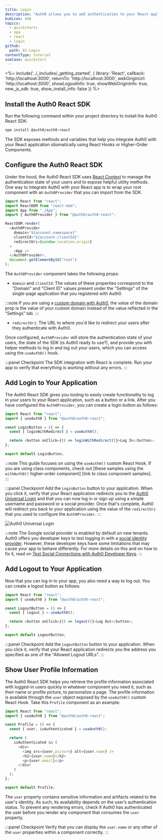 ```yaml
---
title: Login
description: "Auth0 allows you to add authentication to your React application quickly and to gain access to user profile information. This guide demonstrates how to integrate Auth0 with any new or existing React application using the Auth0 React SDK."
budicon: 448
topics:
  - quickstarts
  - spa
  - react
  - login
github:
  path: 01-Login
contentType: tutorial
useCase: quickstart
---
```

<!-- markdownlint-disable MD002 MD034 MD041 -->

<%= include('../_includes/_getting_started', { library: 'React', callback: 'http://localhost:3000', returnTo: 'http://localhost:3000', webOriginUrl: 'http://localhost:3000', showLogoutInfo: true, showWebOriginInfo: true, new_js_sdk: true, show_install_info: false }) %>

## Install the Auth0 React SDK

Run the following command within your project directory to install the Auth0 React SDK:

```bash
npm install @auth0/auth0-react
```

The SDK exposes methods and variables that help you integrate Auth0 with your React application idiomatically using React Hooks or Higher-Order Components.

## Configure the Auth0 React SDK

Under the hood, the Auth0 React SDK uses [React Context](https://reactjs.org/docs/context.html) to manage the authentication state of your users and to expose helpful utility methods. One way to integrate Auth0 with your React app is to wrap your root component with an `Auth0Provider` that you can import from the SDK.

```javascript
import React from "react";
import ReactDOM from "react-dom";
import App from "./App";
import { Auth0Provider } from "@auth0/auth0-react";

ReactDOM.render(
  <Auth0Provider
    domain="${account.namespace}"
    clientId="${account.clientId}"
    redirectUri={window.location.origin}
  >
    <App />
  </Auth0Provider>,
  document.getElementById("root")
);
```

The `Auth0Provider` component takes the following props:

- `domain` and `clientId`: The values of these properties correspond to the "Domain" and "Client ID" values present under the "Settings" of the single-page application that you registered with Auth0.

:::note
If you are using a [custom domain with Auth0](https://auth0.com/docs/custom-domains), the value of the domain prop is the value of your custom domain instead of the value reflected in the “Settings” tab.
:::

- `redirectUri`: The URL to where you'd like to redirect your users after they authenticate with Auth0. 

Once configured, `Auth0Provider` will store the authentication state of your users, the state of the SDK (is Auth0 ready to use?), and provide you with helper methods to log in and log out your users, which you can access using the `useAuth0()` hook.

:::panel Checkpoint
The SDK integration with React is complete. Run your app to verify that everything is working without any errors.
:::


## Add Login to Your Application

The Auth0 React SDK gives you tooling to easily create functionality to log in your users to your React application, such as a button or a link. After you have configured the `Auth0Provider`, you can create a login button as follows:

```javascript
import React from "react";
import { useAuth0 } from "@auth0/auth0-react";

const LoginButton = () => {
  const { loginWithRedirect } = useAuth0();

  return <button onClick={() => loginWithRedirect()}>Log In</button>;
};

export default LoginButton;
```

:::note
This guide focuses on using the `useAuth0()` custom React Hook. If you are using class components, check out [these samples using the `withAuth0()` higher-order component] [link to class component samples].  
:::

:::panel Checkpoint
Add the `LoginButton` button to your application. When you click it, verify that your React application redirects you to the [Auth0 Universal Login](https://auth0.com/universal-login) and that you can now log in or sign up using a simple username and password or a social provider. Once that's complete, Auth0 will redirect you back to your application using the value of the `redirectUri` that you used to configure the `Auth0Provider`.
:::

![Auth0 Universal Login](https://cdn.auth0.com/blog/universal-login/lightweight-login.png)

:::note
The Google social provider is enabled by default on new tenants. Auth0 offers you developer keys to test logging in with a [social identity provider](https://auth0.com/docs/connections/identity-providers-social). However, these developer keys have some limitations that may cause your app to behave differently. For more details on this and on how to fix it, read on [Test Social Connections with Auth0 Developer Keys](https://auth0.com/docs/connections/social/devkeys#limitations-of-developer-keys).
:::

## Add Logout to Your Application

Now that you can log in to your app, you also need a way to log out. You can create a logout button as follows:

```javascript
import React from "react";
import { useAuth0 } from "@auth0/auth0-react";

const LogoutButton = () => {
  const { logout } = useAuth0();

  return <button onClick={() => logout()}>Log Out</button>;
};

export default LogoutButton;
```

:::panel Checkpoint
Add the `LogoutButton` button to your application. When you click it, verify that your React application redirects you the address you specified as one of the "Allowed Logout URLs".
:::

## Show User Profile Information

The Auth0 React SDK helps you retrieve the profile information associated with logged-in users quickly in whatever component you need it, such as their name or profile picture, to personalize a page. The profile information is available through the `user` object exposed by the `useAuth0()` custom React Hook. Take this `Profile` component as an example:

```javascript
import React from "react";
import { useAuth0 } from "@auth0/auth0-react";

const Profile = () => {
  const { user, isAuthenticated } = useAuth0();

  return (
    isAuthenticated && (
      <div>
        <img src={user.picture} alt={user.name} />
        <h2>{user.name}</h2>
        <p>{user.email}</p>
      </div>
    )
  );
};

export default Profile;
```

The `user` property contains sensitive information and artifacts related to the user's identity. As such, its availability depends on the user’s authentication status. To prevent any rendering errors, check if Auth0 has authenticated the user before you render any component that consumes the `user` property.

:::panel Checkpoint
Verify that you can display the `user.name` or any other of the `user` properties within a component correctly. 
:::                                              
